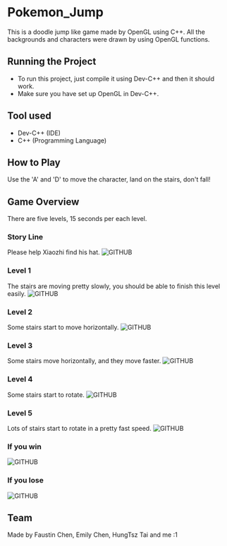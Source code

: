 # Pokemon_Jump
This is a doodle jump like game made by OpenGL using C++.
All the backgrounds and characters were drawn by using OpenGL functions.

## Running the Project
* To run this project, just compile it using Dev-C++ and then it should work.
* Make sure you have set up OpenGL in Dev-C++.

## Tool used
* Dev-C++ (IDE)
* C++ (Programming Language)

## How to Play
Use the 'A' and 'D' to move the character, land on the stairs, don't fall!

## Game Overview
There are five levels, 15 seconds per each level.

### Story Line
Please help Xiaozhi find his hat.
![GITHUB](https://github.com/Kris-Hung/Pokemon_Jump/blob/master/pic/start.png "Story Line")

### Level 1
The stairs are moving pretty slowly, you should be able to finish this level easily.
![GITHUB](https://github.com/Kris-Hung/Pokemon_Jump/blob/master/pic/level%201.png "Level One")

### Level 2
Some stairs start to move horizontally.
![GITHUB](https://github.com/Kris-Hung/Pokemon_Jump/blob/master/pic/level%202.png "Level Two")

### Level 3
Some stairs move horizontally, and they move faster.
![GITHUB](https://github.com/Kris-Hung/Pokemon_Jump/blob/master/pic/level%203.png "Level Three")

### Level 4
Some stairs start to rotate.
![GITHUB](https://github.com/Kris-Hung/Pokemon_Jump/blob/master/pic/level%204.png "Level Four")

### Level 5
Lots of stairs start to rotate in a pretty fast speed.
![GITHUB](https://github.com/Kris-Hung/Pokemon_Jump/blob/master/pic/level%205.png "Level Five")

### If you win
![GITHUB](https://github.com/Kris-Hung/Pokemon_Jump/blob/master/pic/win.png "Win")

### If you lose
![GITHUB](https://github.com/Kris-Hung/Pokemon_Jump/blob/master/pic/lose.png "Lose")


## Team
Made by Faustin Chen, Emily Chen, HungTsz Tai and me :1
